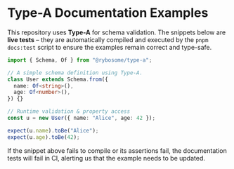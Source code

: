 # Type-A Documentation Examples

This repository uses **Type-A** for schema validation. The snippets below are **live tests** – they are automatically compiled and executed by the `pnpm docs:test` script to ensure the examples remain correct and type-safe.

```typescript test
import { Schema, Of } from "@rybosome/type-a";

// A simple schema definition using Type-A.
class User extends Schema.from({
  name: Of<string>(),
  age: Of<number>(),
}) {}

// Runtime validation & property access
const u = new User({ name: "Alice", age: 42 });

expect(u.name).toBe("Alice");
expect(u.age).toBe(42);
```

If the snippet above fails to compile or its assertions fail, the documentation
tests will fail in CI, alerting us that the example needs to be updated.
